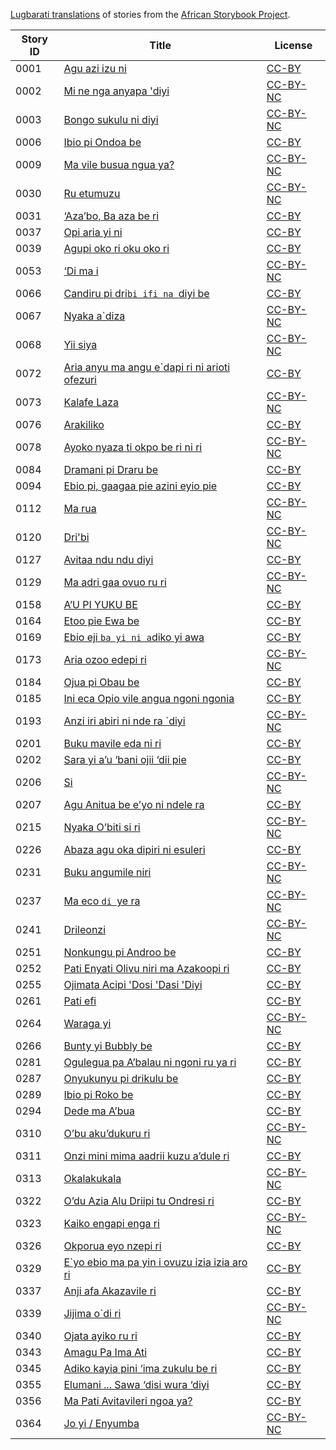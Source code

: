 [Lugbarati translations](http://africanstorybook.org/language/lugbarati) of stories from the [African Storybook Project](http://africanstorybook.org).

Story ID | Title | License
-------- | ----- | -------
0001 | [Agu azi izu ni](http://africanstorybook.org/stories/agu-azi-izu-ni) | [CC-BY](https://creativecommons.org/licenses/by/3.0/)
0002 | [Mi ne nga anyapa &#039;diyi](http://africanstorybook.org/stories/mi-ne-nga-anyapa-diyi) | [CC-BY-NC](http://creativecommons.org/licenses/by-nc/3.0/)
0003 | [Bongo sukulu ni diyi](http://africanstorybook.org/stories/bongo-sukulu-ni-diyi) | [CC-BY-NC](http://creativecommons.org/licenses/by-nc/3.0/)
0006 | [Ibio pi Ondoa be ](http://africanstorybook.org/stories/ibio-pi-ondoa-be) | [CC-BY](https://creativecommons.org/licenses/by/3.0/)
0009 | [Ma vile busua ngua ya? ](http://africanstorybook.org/stories/ma-vile-busua-ngua-ya) | [CC-BY-NC](http://creativecommons.org/licenses/by-nc/3.0/)
0030 | [Ru etumuzu ](http://africanstorybook.org/stories/ru-etumuzu) | [CC-BY-NC](http://creativecommons.org/licenses/by-nc/3.0/)
0031 | [‘Aza’bo, Ba aza be ri](http://africanstorybook.org/stories/‘aza’bo-ba-aza-be-ri) | [CC-BY](https://creativecommons.org/licenses/by/3.0/)
0037 | [Opi aria yi ni](http://africanstorybook.org/stories/opi-aria-yi-ni) | [CC-BY](https://creativecommons.org/licenses/by/3.0/)
0039 | [Agupi oko ri oku oko ri  ](http://africanstorybook.org/stories/agupi-oko-ri-oku-oko-ri) | [CC-BY](https://creativecommons.org/licenses/by/3.0/)
0053 | [‘Di ma i](http://africanstorybook.org/stories/‘di-ma-i) | [CC-BY-NC](http://creativecommons.org/licenses/by-nc/3.0/)
0066 | [Candiru pi dri`bi ifi na `diyi be](http://africanstorybook.org/stories/candiru-pi-dribi-ifi-na-diyi-be) | [CC-BY](https://creativecommons.org/licenses/by/3.0/)
0067 | [Nyaka a`diza](http://africanstorybook.org/stories/nyaka-adiza) | [CC-BY-NC](http://creativecommons.org/licenses/by-nc/3.0/)
0068 | [Yii siya](http://africanstorybook.org/stories/yii-siya-0) | [CC-BY-NC](http://creativecommons.org/licenses/by-nc/3.0/)
0072 | [Aria anyu ma angu e`dapi ri ni arioti ofezuri](http://africanstorybook.org/stories/aria-anyu-ma-angu-edapi-ri-ni-arioti-ofezuri) | [CC-BY](https://creativecommons.org/licenses/by/3.0/)
0073 | [Kalafe Laza](http://africanstorybook.org/stories/kalafe-laza) | [CC-BY-NC](http://creativecommons.org/licenses/by-nc/3.0/)
0076 | [Arakiliko](http://africanstorybook.org/stories/arakiliko) | [CC-BY](https://creativecommons.org/licenses/by/3.0/)
0078 | [Ayoko nyaza ti okpo be ri ni ri](http://africanstorybook.org/stories/ayoko-nyaza-ti-okpo-be-ri-ni-ri) | [CC-BY-NC](http://creativecommons.org/licenses/by-nc/3.0/)
0084 | [Dramani pi Draru be ](http://africanstorybook.org/stories/dramani-pi-draru-be) | [CC-BY](https://creativecommons.org/licenses/by/3.0/)
0094 | [Ebio pi, gaagaa pie azini eyio pie](http://africanstorybook.org/stories/ebio-pi-gaagaa-pie-azini-eyio-pie) | [CC-BY](https://creativecommons.org/licenses/by/3.0/)
0112 | [Ma rua](http://africanstorybook.org/stories/ma-rua) | [CC-BY-NC](http://creativecommons.org/licenses/by-nc/3.0/)
0120 | [Dri&#039;bi](http://africanstorybook.org/stories/dribi) | [CC-BY-NC](http://creativecommons.org/licenses/by-nc/3.0/)
0127 | [Avitaa ndu ndu diyi](http://africanstorybook.org/stories/avitaa-ndu-ndu-diyi) | [CC-BY](https://creativecommons.org/licenses/by/4.0/)
0129 | [Ma adri gaa ovuo ru ri ](http://africanstorybook.org/stories/ma-adri-gaa-ovuo-ru-ri) | [CC-BY-NC](http://creativecommons.org/licenses/by-nc/3.0/)
0158 | [A’U PI YUKU BE](http://africanstorybook.org/stories/a’u-pi-yuku-be) | [CC-BY](https://creativecommons.org/licenses/by/3.0/)
0164 | [Etoo pie Ewa be](http://africanstorybook.org/stories/etoo-pie-ewa-be) | [CC-BY](https://creativecommons.org/licenses/by/3.0/)
0169 | [Ebio  eji `ba yi ni a`diko  yi awa ](http://africanstorybook.org/stories/ebio-eji-ba-yi-ni-adiko-yi-awa) | [CC-BY](https://creativecommons.org/licenses/by/3.0/)
0173 | [Aria ozoo edepi ri](http://africanstorybook.org/stories/aria-ozoo-edepi-ri) | [CC-BY-NC](http://creativecommons.org/licenses/by-nc/3.0/)
0184 | [Ojua pi Obau be ](http://africanstorybook.org/stories/ojua-pi-obau-be) | [CC-BY](https://creativecommons.org/licenses/by/3.0/)
0185 | [Ini eca Opio vile angua ngoni ngonia](http://africanstorybook.org/stories/ini-eca-opio-vile-angua-ngoni-ngonia) | [CC-BY](https://creativecommons.org/licenses/by/3.0/)
0193 | [Anzi iri abiri ni nde ra `diyi](http://africanstorybook.org/stories/anzi-iri-abiri-ni-nde-ra-diyi) | [CC-BY-NC](http://creativecommons.org/licenses/by-nc/3.0/)
0201 | [Buku mavile eda ni ri](http://africanstorybook.org/stories/buku-mavile-eda-ni-ri) | [CC-BY](https://creativecommons.org/licenses/by/4.0/)
0202 | [Sara yi a’u ‘bani ojii ‘dii pie](http://africanstorybook.org/stories/sara-yi-a’u-‘bani-ojii-‘dii-pie) | [CC-BY](https://creativecommons.org/licenses/by/3.0/)
0206 | [Si](http://africanstorybook.org/stories/si) | [CC-BY-NC](http://creativecommons.org/licenses/by-nc/3.0/)
0207 | [Agu Anitua be e’yo ni ndele ra ](http://africanstorybook.org/stories/agu-anitua-be-e’yo-ni-ndele-ra) | [CC-BY](https://creativecommons.org/licenses/by/3.0/)
0215 | [Nyaka O’biti si ri](http://africanstorybook.org/stories/nyaka-o’biti-si-ri) | [CC-BY-NC](http://creativecommons.org/licenses/by-nc/3.0/)
0226 | [Abaza agu oka dipiri ni esuleri](http://africanstorybook.org/stories/abaza-agu-oka-dipiri-ni-esuleri) | [CC-BY](https://creativecommons.org/licenses/by/3.0/)
0231 | [Buku angumile niri](http://africanstorybook.org/stories/buku-angumile-niri) | [CC-BY-NC](http://creativecommons.org/licenses/by-nc/3.0/)
0237 | [Ma eco `di `ye ra](http://africanstorybook.org/stories/ma-eco-di-ye-ra) | [CC-BY-NC](http://creativecommons.org/licenses/by-nc/3.0/)
0241 | [Drileonzi](http://africanstorybook.org/stories/drileonzi) | [CC-BY-NC](http://creativecommons.org/licenses/by-nc/3.0/)
0251 | [Nonkungu pi Androo be](http://africanstorybook.org/stories/nonkungu-pi-androo-be) | [CC-BY](https://creativecommons.org/licenses/by/3.0/)
0252 | [Pati Enyati Olivu niri ma Azakoopi ri](http://africanstorybook.org/stories/pati-enyati-olivu-niri-ma-azakoopi-ri) | [CC-BY](https://creativecommons.org/licenses/by/3.0/)
0255 | [Ojimata Acipi &#039;Dosi &#039;Dasi &#039;Diyi](http://africanstorybook.org/stories/ojimata-acipi-dosi-dasi-diyi) | [CC-BY](https://creativecommons.org/licenses/by/3.0/)
0261 | [Pati efi](http://africanstorybook.org/stories/pati-efi) | [CC-BY](https://creativecommons.org/licenses/by/3.0/)
0264 | [Waraga yi ](http://africanstorybook.org/stories/waraga-yi) | [CC-BY-NC](http://creativecommons.org/licenses/by-nc/3.0/)
0266 | [Bunty yi Bubbly be](http://africanstorybook.org/stories/bunty-yi-bubbly-be) | [CC-BY](https://creativecommons.org/licenses/by/3.0/)
0281 | [Ogulegua pa A’balau ni ngoni ru ya ri](http://africanstorybook.org/stories/ogulegua-pa-a’balau-ni-ngoni-ru-ya-ri) | [CC-BY](https://creativecommons.org/licenses/by/3.0/)
0287 | [Onyukunyu pi drikulu be](http://africanstorybook.org/stories/onyukunyu-pi-drikulu-be) | [CC-BY](https://creativecommons.org/licenses/by/3.0/)
0289 | [Ibio pi Roko be](http://africanstorybook.org/stories/ibio-pi-roko-be) | [CC-BY](https://creativecommons.org/licenses/by/3.0/)
0294 | [Dede ma A’bua](http://africanstorybook.org/stories/dede-ma-a’bua) | [CC-BY](https://creativecommons.org/licenses/by/3.0/)
0310 | [O’bu aku’dukuru ri](http://africanstorybook.org/stories/o’bu-aku’dukuru-ri) | [CC-BY-NC](http://creativecommons.org/licenses/by-nc/3.0/)
0311 | [Onzi mini mima aadrii kuzu a’dule ri](http://africanstorybook.org/stories/onzi-mini-mima-aadrii-kuzu-a’dule-ri) | [CC-BY](https://creativecommons.org/licenses/by/3.0/)
0313 | [Okalakukala](http://africanstorybook.org/stories/okalakukala) | [CC-BY-NC](http://creativecommons.org/licenses/by-nc/3.0/)
0322 | [O’du Azia Alu Driipi tu Ondresi ri](http://africanstorybook.org/stories/o’du-azia-alu-driipi-tu-ondresi-ri) | [CC-BY](https://creativecommons.org/licenses/by/3.0/)
0323 | [Kaiko engapi enga ri](http://africanstorybook.org/stories/kaiko-engapi-enga-ri) | [CC-BY-NC](http://creativecommons.org/licenses/by-nc/3.0/)
0326 | [Okporua eyo nzepi ri](http://africanstorybook.org/stories/okporua-eyo-nzepi-ri) | [CC-BY](https://creativecommons.org/licenses/by/3.0/)
0329 | [E`yo ebio ma pa yin i ovuzu izia izia aro ri](http://africanstorybook.org/stories/eyo-ebio-ma-pa-yin-i-ovuzu-izia-izia-aro-ri) | [CC-BY](https://creativecommons.org/licenses/by/3.0/)
0337 | [Anji afa Akazavile ri ](http://africanstorybook.org/stories/anji-afa-akazavile-ri) | [CC-BY](https://creativecommons.org/licenses/by/3.0/)
0339 | [Jijima o`di ri ](http://africanstorybook.org/stories/jijima-odi-ri) | [CC-BY-NC](http://creativecommons.org/licenses/by-nc/3.0/)
0340 | [Ojata ayiko ru ri](http://africanstorybook.org/stories/ojata-ayiko-ru-ri) | [CC-BY](https://creativecommons.org/licenses/by/3.0/)
0343 | [Amagu Pa Ima Ati](http://africanstorybook.org/stories/amagu-pa-ima-ati) | [CC-BY](https://creativecommons.org/licenses/by/3.0/)
0345 | [Adiko kayia pini ‘ima zukulu be ri](http://africanstorybook.org/stories/adiko-kayia-pini-‘ima-zukulu-be-ri) | [CC-BY](https://creativecommons.org/licenses/by/3.0/)
0355 | [Elumani ... Sawa ‘disi wura ‘diyi](http://africanstorybook.org/stories/elumani-sawa-‘disi-wura-‘diyi) | [CC-BY](https://creativecommons.org/licenses/by/3.0/)
0356 | [Ma Pati Avitavileri ngoa ya?](http://africanstorybook.org/stories/ma-pati-avitavileri-ngoa-ya) | [CC-BY](https://creativecommons.org/licenses/by/3.0/)
0364 | [Jo yi / Enyumba](http://africanstorybook.org/stories/jo-yi-enyumba) | [CC-BY-NC](http://creativecommons.org/licenses/by-nc/3.0/)
